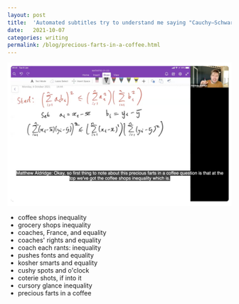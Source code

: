 ```yaml
---
layout: post
title:  'Automated subtitles try to understand me saying "Cauchy–Schwarz inequality" in my lecture yesterday'
date:   2021-10-07
categories: writing
permalink: /blog/precious-farts-in-a-coffee.html
---
```



![](/assets/img/subtitles.jpg)

* coffee shops inequality
* grocery shops inequality
* coaches, France, and equality
* coaches' rights and equality
* coach each rants: inequality
* pushes fonts and equality
* kosher smarts and equality
* cushy spots and o'clock
* coterie shots, if into it
* cursory glance inequality
* precious farts in a coffee